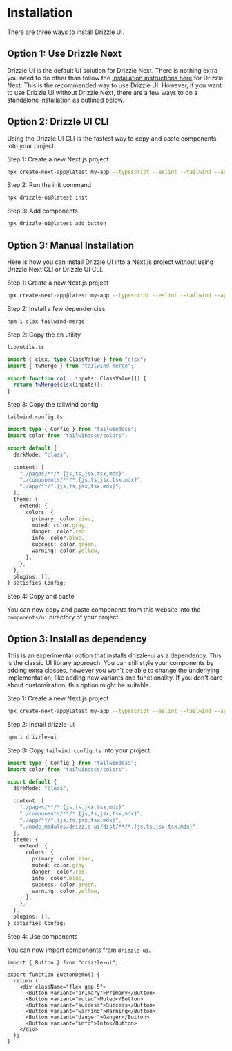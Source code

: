 # Installation

There are three ways to install Drizzle UI.

## Option 1: Use Drizzle Next

Drizzle UI is the default UI solution for Drizzle Next. There is nothing extra you need to do other than follow the [installation instructions here](https://www.drizzle-next.com/installation.html) for Drizzle Next. This is the recommended way to use Drizzle UI. However, if you want to use Drizzle UI without Drizzle Next, there are a few ways to do a standalone installation as outlined below.

## Option 2: Drizzle UI CLI

Using the Drizzle UI CLI is the fastest way to copy and paste components into your project.

Step 1: Create a new Next.js project

```bash
npx create-next-app@latest my-app --typescript --eslint --tailwind --app --no-src-dir --no-import-alias --turbopack
```

Step 2: Run the init command

```bash
npx drizzle-ui@latest init
```

Step 3: Add components

```bash
npx drizzle-ui@latest add button
```

## Option 3: Manual Installation

Here is how you can install Drizzle UI into a Next.js project without using Drizzle Next CLI or Drizzle UI CLI.

Step 1: Create a new Next.js project

```bash
npx create-next-app@latest my-app --typescript --eslint --tailwind --app --no-src-dir --no-import-alias --turbopack
```

Step 2: Install a few dependencies

```bash
npm i clsx tailwind-merge
```

Step 2: Copy the cn utility

`lib/utils.ts`

```ts
import { clsx, type ClassValue } from "clsx";
import { twMerge } from "tailwind-merge";

export function cn(...inputs: ClassValue[]) {
  return twMerge(clsx(inputs));
}
```

Step 3: Copy the tailwind config

`tailwind.config.ts`

```ts
import type { Config } from "tailwindcss";
import color from "tailwindcss/colors";

export default {
  darkMode: "class",

  content: [
    "./pages/**/*.{js,ts,jsx,tsx,mdx}",
    "./components/**/*.{js,ts,jsx,tsx,mdx}",
    "./app/**/*.{js,ts,jsx,tsx,mdx}",
  ],
  theme: {
    extend: {
      colors: {
        primary: color.zinc,
        muted: color.gray,
        danger: color.red,
        info: color.blue,
        success: color.green,
        warning: color.yellow,
      },
    },
  },
  plugins: [],
} satisfies Config;
```

Step 4: Copy and paste

You can now copy and paste components from this website into the `components/ui` directory of your project.

## Option 3: Install as dependency

This is an experimental option that installs drizzle-ui as a dependency. This is the classic UI library approach. You can still style your components by adding extra classes, however you won't be able to change the underlying implementation, like adding new variants and functionality. If you don't care about customization, this option might be suitable.

Step 1: Create a new Next.js project

```bash
npx create-next-app@latest my-app --typescript --eslint --tailwind --app --no-src-dir --no-import-alias --turbopack
```

Step 2: Install drizzle-ui

```bash
npm i drizzle-ui
```

Step 3: Copy `tailwind.config.ts` into your project

```ts
import type { Config } from "tailwindcss";
import color from "tailwindcss/colors";

export default {
  darkMode: "class",

  content: [
    "./pages/**/*.{js,ts,jsx,tsx,mdx}",
    "./components/**/*.{js,ts,jsx,tsx,mdx}",
    "./app/**/*.{js,ts,jsx,tsx,mdx}",
    "./node_modules/drizzle-ui/dist/**/*.{js,ts,jsx,tsx,mdx}",
  ],
  theme: {
    extend: {
      colors: {
        primary: color.zinc,
        muted: color.gray,
        danger: color.red,
        info: color.blue,
        success: color.green,
        warning: color.yellow,
      },
    },
  },
  plugins: [],
} satisfies Config;
```

Step 4: Use components

You can now import components from `drizzle-ui`.

```tsx
import { Button } from "drizzle-ui";

export function ButtonDemo() {
  return (
    <div className="flex gap-5">
      <Button variant="primary">Primary</Button>
      <Button variant="muted">Muted</Button>
      <Button variant="success">Success</Button>
      <Button variant="warning">Warning</Button>
      <Button variant="danger">Danger</Button>
      <Button variant="info">Info</Button>
    </div>
  );
}
```
